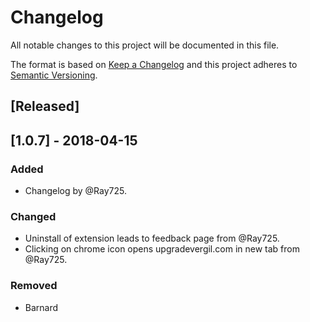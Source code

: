 # Changelog
All notable changes to this project will be documented in this file.

The format is based on [Keep a Changelog](http://keepachangelog.com/en/1.0.0/)
and this project adheres to [Semantic Versioning](http://semver.org/spec/v2.0.0.html).

## [Released]

## [1.0.7] - 2018-04-15
### Added
- Changelog by @Ray725.

### Changed
- Uninstall of extension leads to feedback page from @Ray725.
- Clicking on chrome icon opens upgradevergil.com in new tab from @Ray725.

### Removed
- Barnard
